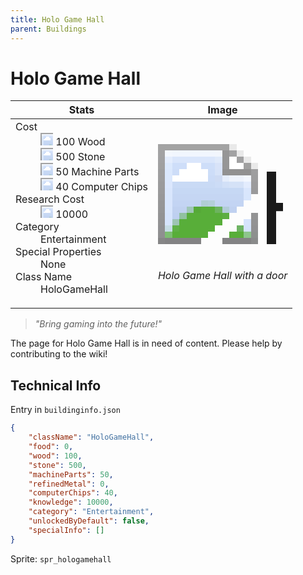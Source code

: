 ```yaml
---
title: Holo Game Hall
parent: Buildings
---
```

# Holo Game Hall

[//]: # (Pre-generated content)
<table><thead><tr><th>Stats</th><th>Image</th></tr></thead><tbody><tr><td><dl><dt>Cost</dt><dd><div class="resource-icon"><img style="object-position: -637px -751px;" src="https://tfe2-wiki.github.io/assets/sprites.png"></div> 100 Wood<br><div class="resource-icon"><img style="object-position: -637px -737px;" src="https://tfe2-wiki.github.io/assets/sprites.png"></div> 500 Stone<br><div class="resource-icon"><img style="object-position: -795px -761px;" src="https://tfe2-wiki.github.io/assets/sprites.png"></div> 50 Machine Parts<br><div class="resource-icon"><img style="object-position: -526px -523px;" src="https://tfe2-wiki.github.io/assets/sprites.png"></div> 40 Computer Chips</dd><dt>Research Cost</dt><dd><div class="resource-icon"><img style="object-position: -268px -522px;" src="https://tfe2-wiki.github.io/assets/sprites.png"></div> 10000</dd><dt>Category</dt><dd>Entertainment</dd><dt>Special Properties</dt><dd>None</dd><dt>Class Name</dt><dd>HoloGameHall</dd></dl></td><td><style>.building-image {width: 200px;height: 200px;overflow: hidden;position: relative;}.building-image img {image-rendering: pixelated;object-fit: none;transform: scale(10);transform-origin: left top;position: absolute;left: 0;top: 0;}.resource-image {width: 200px;height: 200px;overflow: hidden;position: relative;}.resource-image img {image-rendering: pixelated;object-fit: none;transform: scale(20);transform-origin: left top;position: absolute;left: 0;top: 0;}.building-icon {width: 20px;height: 20px;overflow: hidden;position: relative;display: inline-block;}.building-icon img {image-rendering: pixelated;object-fit: none;transform: scale(1);transform-origin: left top;position: absolute;left: 0;top: 0;}.resource-icon {width: 20px;height: 20px;overflow: hidden;position: relative;display: inline-block;}.resource-icon img {image-rendering: pixelated;object-fit: none;transform: scale(2);transform-origin: left top;position: absolute;left: 0;top: 0;}</style><div class="building-image"><img style="object-position: -569px -627px;" src="https://tfe2-wiki.github.io/assets/sprites.png" alt="Holo Game Hall Back"><img style="object-position: -547px -627px;" src="https://tfe2-wiki.github.io/assets/sprites.png" alt="Holo Game Hall"></div><i>Holo Game Hall with a door</i></td></tr></tbody></table><blockquote><i>"Bring gaming into the future!"</i></blockquote>

The page for Holo Game Hall is in need of content. Please help by contributing to the wiki!

## Technical Info
Entry in `buildinginfo.json`

```json
{
    "className": "HoloGameHall",
    "food": 0,
    "wood": 100,
    "stone": 500,
    "machineParts": 50,
    "refinedMetal": 0,
    "computerChips": 40,
    "knowledge": 10000,
    "category": "Entertainment",
    "unlockedByDefault": false,
    "specialInfo": []
}
```

Sprite: `spr_hologamehall`

